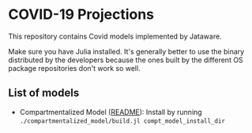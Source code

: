 # COVID-19 Projections

This repository contains Covid models implemented by Jataware.

Make sure you have Julia installed. It's generally better to use the binary
distributed by the developers because the ones built by the different
OS package repositories don't work so well.

## List of models
- Compartmentalized Model ([README](./compartmentalized_model/README.md)): Install
  by running `./compartmentalized_model/build.jl compt_model_install_dir`
